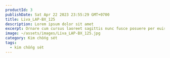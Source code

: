 ```yaml
---
productId: 3
publishDate: Sat Apr 22 2023 23:55:29 GMT+0700
title: Liva_LAP-BX_125
description: Lorem ipsum dolor sit amet
excerpt: Ornare cum cursus laoreet sagittis nunc fusce posuere per euismod dis vehicula a, semper fames lacus maecenas
image: ~/assets/images/Liva_LAP-BX_125.jpg
category: Kim chống sét
tags:
  - kim chống sét
---
```

